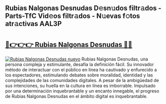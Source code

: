 ## Rubias Nalgonas Desnudas D𝚎sn𝚞dos filtr𝚊dos - Parts-TfC Vid𝚎os filtr𝚊dos - N𝚞evas f𝚘tos atr𝚊ctivas AAL3P

# <h2><a href="http://mb1fwmm.tromn.icu/?c=Rubias+Nalgonas+Desnudas">🔗👉👉👉 Rubias Nalgonas Desnudas 🔗🔗</a></h2>

[![Rubias Nalgonas Desnudas nuevo](https://i.imgur.com/pEAQMta.gif)](http://mb1fwmm.tromn.icu/?c=Rubias+Nalgonas+Desnudas)
Rubias Nalgonas Desnudas, una persona compleja y estimulante, desafía la definición fácil. Su innovador método de interactuar con el público en línea ha cautivado y enfurecido a los espectadores, estimulando debates sobre moralidad, identidad y las complejidades de las comunidades digitales. A pesar de la ambigüedad de sus intenciones, su huella en la cultura en línea es imborrable. Impulsado por una determinación inquebrantable y un encanto innegable, el progreso de Rubias Nalgonas Desnudas en el ámbito digital es inquebrantable.
